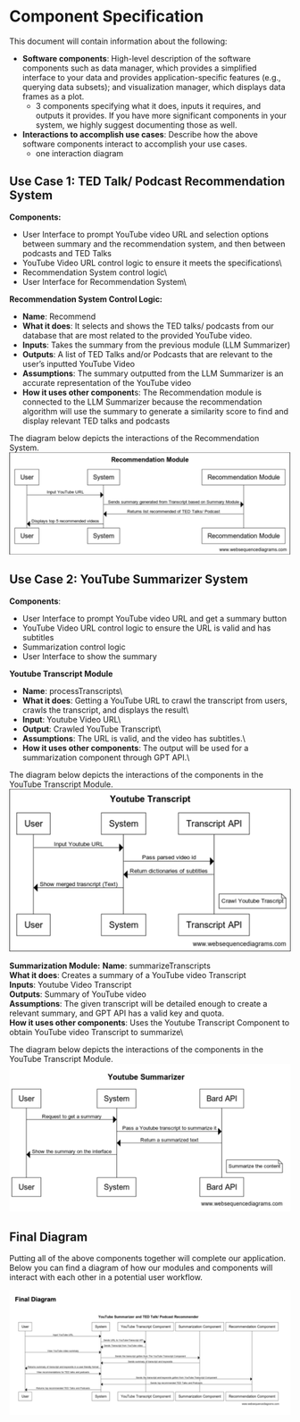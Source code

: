 # Component Specification

This document will contain information about the following:
- **Software components**: High-level description of the software components such as data manager, which provides a simplified interface to your data and provides application-specific features (e.g., querying data subsets); and visualization manager, which displays data frames as a plot.
  - 3 components specifying what it does, inputs it requires, and outputs it provides. If you have more significant components in your system, we     highly suggest documenting those as well.
- **Interactions to accomplish use cases**: Describe how the above software components interact to accomplish your use cases.
  - one interaction diagram

## Use Case 1: TED Talk/ Podcast Recommendation System 

**Components:**
- User Interface to prompt YouTube video URL and selection options between summary and the recommendation system, and then between podcasts and TED Talks
- YouTube Video URL control logic to ensure it meets the specifications\
- Recommendation System control logic\
- User Interface for Recommendation System\

**Recommendation System Control Logic:**
- **Name**: Recommend
- **What it does**: It selects and shows the TED talks/ podcasts from our database that are most related to the provided YouTube video.
- **Inputs**: Takes the summary from the previous module (LLM Summarizer) 
- **Outputs**: A list of TED Talks and/or Podcasts that are relevant to the user’s inputted YouTube Video
- **Assumptions**: The summary outputted from the LLM Summarizer is an accurate representation of the YouTube video
- **How it uses other component**s: The Recommendation module is connected to the LLM Summarizer because the recommendation algorithm will use the summary to generate a similarity score to find and display relevant TED talks and podcasts

The diagram below depicts the interactions of the Recommendation System.  
![image](recommendation_module.png)

## Use Case 2: YouTube Summarizer System

**Components**:
- User Interface to prompt YouTube video URL and get a summary button
- YouTube Video URL control logic to ensure the URL is valid and has subtitles
- Summarization control logic
- User Interface to show the summary

**Youtube Transcript Module**
- **Name**: processTranscripts\
- **What it does**: Getting a YouTube URL to crawl the transcript from users, crawls the transcript, and displays the result\
- **Input**: Youtube Video URL\
- **Output**: Crawled YouTube Transcript\
- **Assumptions**: The URL is valid, and the video has subtitles.\
- **How it uses other components**: The output will be used for a summarization component through GPT API.\

The diagram below depicts the interactions of the components in the YouTube Transcript Module. 
![image](yttranscript_module.png)

**Summarization Module:**
**Name**: summarizeTranscripts\
**What it does**: Creates a summary of a YouTube video Transcript\
**Inputs**: Youtube Video Transcript\
**Outputs**: Summary of YouTube video\
**Assumptions**: The given transcript will be detailed enough to create a relevant summary, and GPT API has a valid key and quota.\
**How it uses other components**: Uses the Youtube Transcript Component to obtain YouTube video Transcript to summarize\

The diagram below depicts the interactions of the components in the YouTube Transcript Module. 
![image](summarizer_module.png)

## Final Diagram

Putting all of the above components together will complete our application. Below you can find a diagram of how our modules and components will interact with each other in a potential user workflow. 

![image](final_diagram.png)


